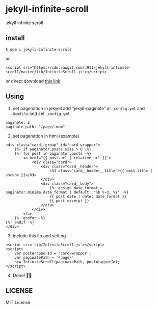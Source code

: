 # jekyll-infinite-scroll
jekyll infinite scroll

## install

```
$ npm i jekyll-infinite-scroll
```
or
```
<script src="https://cdn.rawgit.com/J911/jekyll-infinite-scroll/master/lib/InfiniteScroll.js"></script>
```
or
direct download [this link](https://github.com/J911/jekyll-infinite-scroll/archive/master.zip)

## Using
1. set pagenation in jekyell
add "jekyll-paginate" in `_config.yml` and `Gemfile`
and set `_config.yml`
```
paginate: 2
paginate_path: "/page/:num"
```

2. set pagenation in html
(example)
```
<div class="card--group" id="card-wrapper">
    {%- if paginator.posts.size > 0 -%}
    {%- for post in paginator.posts -%}
        <a href="{{ post.url | relative_url }}">
            <div class="card">
                <div class="card__header">
                    <h3 class="card__header__title">{{ post.title | escape }}</h3>
                </div>
                <div class="card__body">
                    {%- assign date_format = paginator.minima.date_format | default: "%b %-d, %Y" -%}
                    {{ post.date | date: date_format }}
                    {{ post.excerpt }}
                </div>
            </div>
        </a>
    {%- endfor -%}
{%- endif -%}
</div>
```
3. include this lib and setting
```
<script src='lib/InfiniteScroll.js'></script>
<script>
    var postWrapperId = 'card-wrapper';
    var paginatePath = '/page/'
    new InfiniteScroll(paginatePath, postWrapperId);
</script>
```
4. Done! ✌🏻

## LICENSE
MIT License